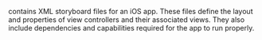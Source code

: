 contains XML storyboard files for an iOS app. These files define the layout and properties of view controllers and their associated views. They also include dependencies and capabilities required for the app to run properly.